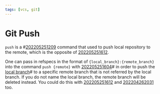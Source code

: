 ```yaml
---
tags: [vcs, git]
---
```


# Git Push

`push` is a #[202205251209](202205251209.md) command that used to push local repository to the
remote, which is the opposite of [202205251612](202205251612.md).

One can pass in refspecs in the format of `{local_branch}:{remote_branch}` into
the command `push {remote}` with [202205251604](202205251604.md)# in order to push the
[local branch](202204261226.md)# to a specific remote branch that is not referred
by the local branch. If you do not name the local branch, the remote branch will
be deleted instead. You could do this with [202205251612](202205251612.md) and [202204262031](202204262031.md)
too.
